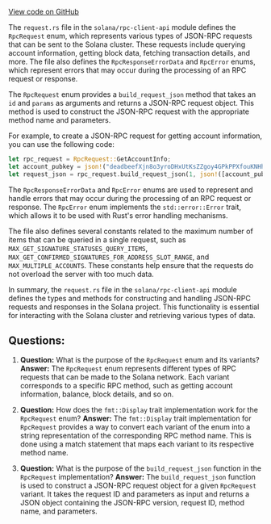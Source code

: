 
[View code on GitHub](https://github.com/solana-labs/solana/blob/master/rpc-client-api/src/request.rs)

The `request.rs` file in the `solana/rpc-client-api` module defines the `RpcRequest` enum, which represents various types of JSON-RPC requests that can be sent to the Solana cluster. These requests include querying account information, getting block data, fetching transaction details, and more. The file also defines the `RpcResponseErrorData` and `RpcError` enums, which represent errors that may occur during the processing of an RPC request or response.

The `RpcRequest` enum provides a `build_request_json` method that takes an `id` and `params` as arguments and returns a JSON-RPC request object. This method is used to construct the JSON-RPC request with the appropriate method name and parameters.

For example, to create a JSON-RPC request for getting account information, you can use the following code:

```rust
let rpc_request = RpcRequest::GetAccountInfo;
let account_pubkey = json!("deadbeefXjn8o3yroDHxUtKsZZgoy4GPkPPXfouKNHhx");
let request_json = rpc_request.build_request_json(1, json!([account_pubkey]));
```

The `RpcResponseErrorData` and `RpcError` enums are used to represent and handle errors that may occur during the processing of an RPC request or response. The `RpcError` enum implements the `std::error::Error` trait, which allows it to be used with Rust's error handling mechanisms.

The file also defines several constants related to the maximum number of items that can be queried in a single request, such as `MAX_GET_SIGNATURE_STATUSES_QUERY_ITEMS`, `MAX_GET_CONFIRMED_SIGNATURES_FOR_ADDRESS_SLOT_RANGE`, and `MAX_MULTIPLE_ACCOUNTS`. These constants help ensure that the requests do not overload the server with too much data.

In summary, the `request.rs` file in the `solana/rpc-client-api` module defines the types and methods for constructing and handling JSON-RPC requests and responses in the Solana project. This functionality is essential for interacting with the Solana cluster and retrieving various types of data.
## Questions: 
 1. **Question:** What is the purpose of the `RpcRequest` enum and its variants?
   **Answer:** The `RpcRequest` enum represents different types of RPC requests that can be made to the Solana network. Each variant corresponds to a specific RPC method, such as getting account information, balance, block details, and so on.

2. **Question:** How does the `fmt::Display` trait implementation work for the `RpcRequest` enum?
   **Answer:** The `fmt::Display` trait implementation for `RpcRequest` provides a way to convert each variant of the enum into a string representation of the corresponding RPC method name. This is done using a match statement that maps each variant to its respective method name.

3. **Question:** What is the purpose of the `build_request_json` function in the `RpcRequest` implementation?
   **Answer:** The `build_request_json` function is used to construct a JSON-RPC request object for a given `RpcRequest` variant. It takes the request ID and parameters as input and returns a JSON object containing the JSON-RPC version, request ID, method name, and parameters.